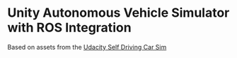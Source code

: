 # Unity Autonomous Vehicle Simulator with ROS Integration

Based on assets from the [Udacity Self Driving Car Sim](https://github.com/udacity/self-driving-car-sim)